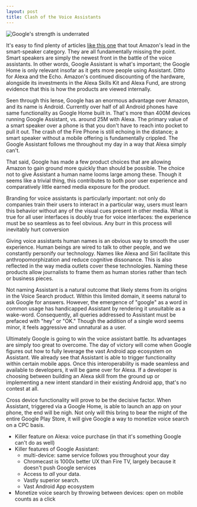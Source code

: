 ```yaml
---
layout: post
title: Clash of the Voice Assistants
---
```

![Google's strength is underrated](http://richardbenjaminrush.com/images/clash-of-the-titans.png)

It's easy to find plenty of articles [like this
one](https://www.cnbc.com/2017/10/12/amazon-echo-market-share-tops-google-home.html)
that tout Amazon's lead in the smart-speaker category. They are all
fundamentally missing the point. Smart speakers are simply the newest front in
the battle of the voice assistants. In other words, Google Assistant is what's
important; the Google Home is only relevant insofar as it gets more people
using Assistant. Ditto for Alexa and the Echo. Amazon's continued discounting
of the hardware, alongside its investments in the Alexa Skills Kit and Alexa
Fund, are strong evidence that this is how the products are viewed internally.

Seen through this lense, Google has an enormous advantage over Amazon, and its
name is Android. Currently over half of all Android phones have same
functionality as Google Home built in. That's more than 400M devices running
Google Assistant, vs. around 25M with Alexa. The primary value of a smart
speaker over a phone is that you don't have to reach into pocket to pull it
out. The crash of the Fire Phone is still echoing in the distance; a smart
speaker without a mobile offering is fundamentally crippled. The Google
Assistant follows me throughout my day in a way that Alexa simply can't.

That said, Google has made a few product choices that are allowing Amazon to
gain ground more quickly than should be possible. The choice not to give
Assistant a human name looms large among these. Though it seems like a trivial
thing, this contributes to both poor user experience and comparatively little
earned media exposure for the product.

Branding for voice assistants is particularly important: not only do companies
train their users to interact in a particular way, users must learn this
behavior without any of the visual cues present in other media. What is true
for all user interfaces is doubly true for voice interfaces: the experience
must be so seamless as to feel obvious. Any burr in this process will inevitably
hurt conversion

Giving voice assistants human names is an obvious way to smooth the user
experience. Human beings are wired to talk to other people, and we constantly
personify our technology. Names like Alexa and Siri facilitate this
anthropomorphization and reduce cognitive dissonance. This is also reflected in
the way media outlets cover these technologies. Naming these products allow
journalists to frame them as human stories rather than tech or business pieces.

Not naming Assistant is a natural outcome that likely stems from its origins in
the Voice Search product. Within this limited domain, it seems natural to ask
Google for answers. However, the emergence of "google" as a word in common
usage has handicapped Assistant by rendering it unsuitable as a wake-word.
Consequently, all queries addressed to Assistant must be prefaced with "hey" or
"OK." Though the addition of a single word seems minor, it feels aggressive and
unnatural as a user.

Ultimately Google is going to win the voice assistant battle. Its advantages
are simply too great to overcome. The day of victory will come when Google
figures out how to fully leverage the vast Android app ecosystem on Assistant.
We already see that Assistant is able to trigger functionality within certain
mobile apps. Once this interoperability is made seamless and available to
developers, it will be game over for Alexa. If a developer is choosing between
building an Alexa skill from the ground up or implementing a new intent
standard in their existing Android app, that's no contest at all.

Cross device functionality will prove to be the decisive factor. When
Assistant, triggered via a Google Home, is able to launch an app on your phone,
the end will be nigh. Not only will this bring to bear the might of the entire
Google Play Store, it will give Google a way to monetize voice search on a CPC
basis. 

- Killer feature on Alexa: voice purchase (in that it's something Google can't
  do as well)
- Killer features of Google Assistant:
    - multi-device: same service follows you throughout your day
    - Chromecast is 1000x better UX than Fire TV, largely because it doesn't
      push Google services
    - Access to *all* your data.
    - Vastly superior search.
    - Vast Android App ecosystem
- Monetize voice search by throwing between devices: open on mobile counts as a
  click
